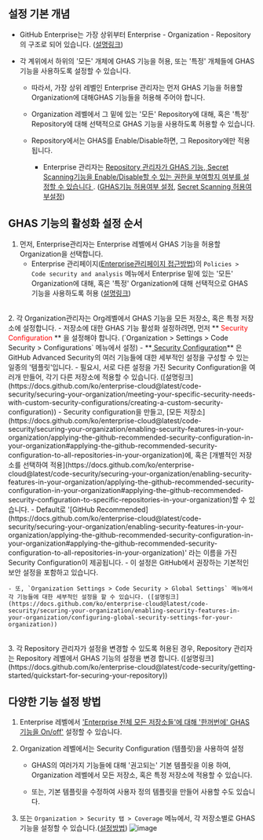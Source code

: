 

## 설정 기본 개념

 - GitHub Enterprise는 가장 상위부터 Enterprise - Organization - Repository의 구조로 되어 있습니다. ([설명링크](../Ch1.GitHub이란/GitHub의%20기본개념,용어설명.md))

- 각 계위에서 하위의 '모든' 개체에 GHAS 기능을 허용, 또는 '특정' 개체들에 GHAS 기능을 사용하도록 설정할 수 있습니다.  
  - 따라서, 가장 상위 레벨인 Enterprise 관리자는 먼저 GHAS 기능을 허용할 Organization에 대해GHAS 기능들을 허용해 주어야 합니다. 

  - Organization 레벨에서 그 밑에 있는 '모든' Repository에 대해, 혹은 '특정' Repository에 대해 선택적으로 GHAS 기능을 사용하도록 허용할 수 있습니다.

  - Repository에서는 GHAS를 Enable/Disable하면, 그 Repository에만 적용됩니다.
    * Enterprise 관리자는 <U> Repository 관리자가 GHAS 기능, Secret Scanning기능을 Enable/Disable할 수 있는 권한을 부여할지 여부를 설정할 수 있습니다 </U>. ([GHAS기능 허용여부 설정](https://docs.github.com/en/enterprise-cloud@latest/admin/enforcing-policies/enforcing-policies-for-your-enterprise/enforcing-policies-for-code-security-and-analysis-for-your-enterprise#enforcing-a-policy-to-manage-the-use-of-github-advanced-security-features-in-your-enterprises-repositories), [Secret Scanning 허용여부설정](https://docs.github.com/en/enterprise-cloud@latest/admin/enforcing-policies/enforcing-policies-for-your-enterprise/enforcing-policies-for-code-security-and-analysis-for-your-enterprise#enforcing-a-policy-to-manage-the-use-of-secret-scanning-in-your-enterprises-repositories))

## GHAS 기능의 활성화 설정 순서

1. 먼저, Enterprise관리자는 Enterprise 레벨에서 GHAS 기능을 허용할 Organization을 선택합니다.
   - Enterprise 관리페이지([Enterprise관리페이지 접근방법](../Ch2.Enterprise_account/Enterprise_account.md))의 `Policies > Code security and analysis` 메뉴에서 Enterprise 밑에 있는 '모든' Organization에 대해, 혹은 '특정' Organization에 대해 선택적으로 GHAS 기능을 사용하도록 허용 ([설명링크](https://docs.github.com/en/enterprise-cloud@latest/admin/enforcing-policies/enforcing-policies-for-your-enterprise/enforcing-policies-for-code-security-and-analysis-for-your-enterprise#enforcing-a-policy-for-the-use-of-github-advanced-security-in-your-enterprises-organizations))
<br>
2. 각 Organization관리자는 Org레벨에서 GHAS 기능을 모든 저장소, 혹은 특정 저장소에 설정합니다.
    - 저장소에 대한 GHAS 기능 활성화 설정하려면, 먼저 **<span style="color:red"> Security Configuration </span>** 을 설정해야 합니다. (`Organization > Settings > Code Security > Configurations` 메뉴에서 설정)
    - **<U> Security Configuration</U>** 은 GitHub Advanced Security의 여러 기능들에 대한 세부적인 설정을 구성할 수 있는 일종의 '템플릿'입니다. 
    - 필요시, 서로 다른 설정을 가진 Security Configuration을 여러개 만들어, 각기 다른 저장소에 적용할 수 있습니다. ([설명링크](https://docs.github.com/ko/enterprise-cloud@latest/code-security/securing-your-organization/meeting-your-specific-security-needs-with-custom-security-configurations/creating-a-custom-security-configuration))
    - Security configuration을 만들고, [모든 저장소](https://docs.github.com/ko/enterprise-cloud@latest/code-security/securing-your-organization/enabling-security-features-in-your-organization/applying-the-github-recommended-security-configuration-in-your-organization#applying-the-github-recommended-security-configuration-to-all-repositories-in-your-organization)에, 혹은 [개별적인 저장소를 선택하여 적용](https://docs.github.com/ko/enterprise-cloud@latest/code-security/securing-your-organization/enabling-security-features-in-your-organization/applying-the-github-recommended-security-configuration-in-your-organization#applying-the-github-recommended-security-configuration-to-specific-repositories-in-your-organization)할 수 있습니다.
    - Default로 '[GitHub Recommended](https://docs.github.com/ko/enterprise-cloud@latest/code-security/securing-your-organization/enabling-security-features-in-your-organization/applying-the-github-recommended-security-configuration-in-your-organization#applying-the-github-recommended-security-configuration-to-all-repositories-in-your-organization)' 라는 이름을 가진 Security Configuration이 제공됩니다. 
      - 이 설정은 GitHub에서 권장하는 기본적인 보안 설정을 포함하고 있습니다.

    - 또, `Organization Settings > Code Security > Global Settings` 메뉴에서 각 기능들에 대한 세부적인 설정을 할 수 있습니다. ([설명링크](https://docs.github.com/ko/enterprise-cloud@latest/code-security/securing-your-organization/enabling-security-features-in-your-organization/configuring-global-security-settings-for-your-organization))
<br>
3. 각 Repository 관리자가 설정을 변경할 수 있도록 허용된 경우, Repository 관리자는 Repository 레벨에서 GHAS 기능의 설정을 변경 합니다. ([설명링크](https://docs.github.com/ko/enterprise-cloud@latest/code-security/getting-started/quickstart-for-securing-your-repository))


## 다양한 기능 설정 방법

1. Enterprise 레벨에서 ['Enterprise 전체 모든 저장소들'에 대해 '한꺼번에' GHAS 기능을 On/off'](https://docs.github.com/en/enterprise-cloud@latest/admin/managing-code-security/managing-github-advanced-security-for-your-enterprise/managing-github-advanced-security-features-for-your-enterprise#managing-advanced-security-features:~:text=on%20your%20repository.-,Managing%20Advanced%20Security%20features,-Note%3A%20If) 설정할 수 있습니다. 
  

2. Organization 레벨에서는 Security Configuration (템플릿)을 사용하여 설정

   - GHAS의 여러가지 기능들에 대해 '권고되는' 기본 템플릿을 이용 하여, Organization 레벨에서 모든 저장소, 혹은 특정 저장소에 적용할 수 있습니다. 

   - 또는, 기본 템플릿을 수정하여 사용자 정의 템플릿을 만들어 사용할 수도 있습니다.

3. 또는 `Organization > Security 탭 > Coverage` 메뉴에서, 각 저장소별로 GHAS 기능을 설정할 수 있습니다.([설정방법](https://docs.github.com/ko/enterprise-cloud@latest/code-security/security-overview/enabling-security-features-for-multiple-repositories#enabling-security-features-for-multiple-repositories))
  ![image](./img/security-coverage-view-multi-repo-side-panel.png)



